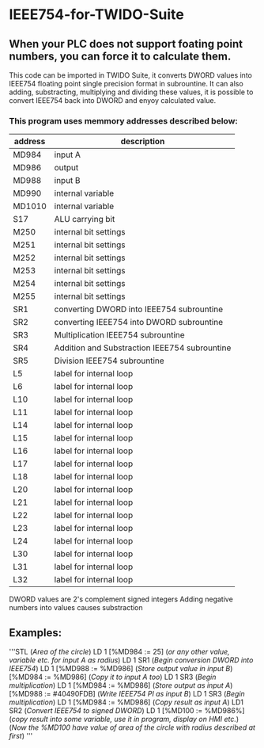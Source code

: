# IEEE754-for-TWIDO-Suite
## When your PLC does not support foating point numbers, you can force it to calculate them.

This code can be imported in TWIDO Suite, it converts DWORD values into IEEE754 floating point single precision format in subrountine.
It can also adding, substracting, multiplying and dividing these values, it is possible to convert IEEE754 back into DWORD and enyoy calculated value.

### This program uses memmory addresses described below:
|address|description|
|-----|------------------------------------------------------------------------------------------|
|MD984|input A|
|MD986|output|
|MD988|input B|
|MD990|internal variable|
|MD1010|internal variable|
|S17|ALU carrying bit|
|M250|internal bit settings|
|M251|internal bit settings|
|M252|internal bit settings|
|M253|internal bit settings|
|M254|internal bit settings|
|M255|internal bit settings|
|SR1|converting DWORD into IEEE754 subrountine|
|SR2|converting IEEE754 into DWORD subrountine|
|SR3|Multiplication IEEE754 subrountine|
|SR4|Addition and Substraction IEEE754 subrountine|
|SR5|Division IEEE754 subrountine|
|L5| label for internal loop|
|L6| label for internal loop|
|L10| label for internal loop|
|L11| label for internal loop|
|L14| label for internal loop|
|L15| label for internal loop|
|L16| label for internal loop|
|L17| label for internal loop|
|L18| label for internal loop|
|L20| label for internal loop|
|L21| label for internal loop|
|L22| label for internal loop|
|L23| label for internal loop|
|L24| label for internal loop|
|L30| label for internal loop|
|L31| label for internal loop|
|L32| label for internal loop|

DWORD values are 2's complement signed integers
Adding negative numbers into values causes substraction

## Examples:
'''STL
(*Area of the circle*)
LD 1
[%MD984 := 25] (*or any other value, variable etc. for input A as radius*)
LD 1
SR1 (*Begin conversion DWORD into IEEE754*)
LD 1
[%MD988 := %MD986] (*Store output value in input B*)
[%MD984 := %MD986] (*Copy it to input A too*)
LD 1
SR3 (*Begin multiplication*)
LD 1
[%MD984 := %MD986] (*Store output as input A*)
[%MD988 := #40490FDB] (*Write IEEE754 PI as input B*)
LD 1
SR3 (*Begin multiplication*)
LD 1
[%MD984 := %MD986] (*Copy result as input A*)
LD1
SR2 (*Convert IEEE754 to signed DWORD*)
LD 1
[%MD100 := %MD986%] (*copy result into some variable, use it in program, display on HMI etc.*)
(*Now the %MD100 have value of area of the circle with radius described at first*)
'''
